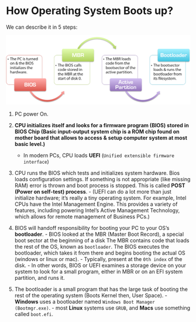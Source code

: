 # How Operating System Boots up?

We can describe it in 5 steps:

![loading...](../../images/operating_system/imp_to_know/what-is-a-boot-sequence.png)

1. PC power On.

2. **CPU initializes itself and looks for a firmware program (BIOS) stored in BIOS Chip (Basic input-output system chip is a ROM chip found on mother board that allows to access & setup computer system at most basic level.)**
      - In modern PCs, CPU loads **UEFI** (`Unified extensible firmware interface`)

3. CPU runs the BIOS which tests and initializes system hardware. Bios loads configuration settings. If something is not appropriate (like missing RAM) error is thrown and boot process is stopped. This is called **POST (Power on self-test) process**. 
       - (UEFI can do a lot more than just initialize hardware; it’s really a tiny operating system. For example, Intel CPUs have the Intel Management Engine. This provides a variety of features, including powering Intel’s Active Management Technology, which allows for remote management of Business PCs.)

4. BIOS will handoff responsibility for booting your PC to your OS’s **bootloader**.
       - BIOS looked at the MBR (Master Boot Record), a special boot sector at the beginning of a disk The MBR contains code that loads the rest of the OS, known as `bootloader`. The BIOS executes the bootloader, which takes it from there and begins booting the actual OS (windows or linux or mac).
       - Typically, present at the `0th index` of the disk.
       - In other words, BIOS or UEFI examines a storage device on your system to look for a small program, either in MBR or on an EFI system partition, and runs it.

5. The bootloader is a small program that has the large task of booting the rest of the operating system (Boots Kernel then, User Space).
       - **Windows** uses a bootloader named `Windows Boot Manager (Bootmgr.exe)`.
       - most **Linux** systems use `GRUB`, and **Macs** use something called `boot.efi`.